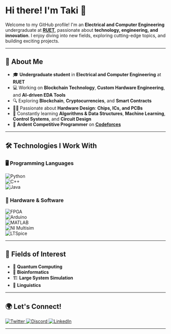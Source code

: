 # Hi there! I'm **Taki** 👋  

Welcome to my GitHub profile! I'm an **Electrical and Computer Engineering** undergraduate at [**RUET**](https://www.ruet.ac.bd/), passionate about **technology, engineering, and innovation**. I enjoy diving into new fields, exploring cutting-edge topics, and building exciting projects.  

---

## 🚀 **About Me**  
- 🎓 **Undergraduate student** in **Electrical and Computer Engineering** at **RUET**  
- 💻 Working on **Blockchain Technology**, **Custom Hardware Engineering**, and **AI-driven EDA Tools**  
- 🔍 Exploring **Blockchain**, **Cryptocurrencies**, and **Smart Contracts**  
- 🧑‍💻 Passionate about **Hardware Design**: **Chips, ICs, and PCBs**  
- 🌱 Constantly learning **Algorithms & Data Structures**, **Machine Learning**, **Control Systems**, and **Circuit Design**
- 🧠 **Ardent Competitive Programmer** on [**Codeforces**](https://codeforces.com/profile/Stranger321) 

---

## 🛠️ **Technologies I Work With**  
### 🖥️ **Programming Languages**  
![Python](https://img.shields.io/badge/Python-%233776AB.svg?style=flat&logo=python&logoColor=white)  
![C++](https://img.shields.io/badge/C++-%2300599C.svg?style=flat&logo=c%2B%2B&logoColor=white)  
![Java](https://img.shields.io/badge/Java-%23007396.svg?style=flat&logo=java&logoColor=white)  

### 🔧 **Hardware & Software**  
![FPGA](https://img.shields.io/badge/FPGA-%2300979D.svg?style=flat&logo=intel&logoColor=white)  
![Arduino](https://img.shields.io/badge/Arduino-%2300979D.svg?style=flat&logo=arduino&logoColor=white)  
![MATLAB](https://img.shields.io/badge/MATLAB-%230076A8.svg?style=flat&logo=mathworks&logoColor=white)  
![NI Multisim](https://img.shields.io/badge/Multisim-%230A66C2.svg?style=flat&logo=ni&logoColor=white)  
![LTSpice](https://img.shields.io/badge/LTSpice-%23EE3F24.svg?style=flat&logo=analogdevices&logoColor=white)  

---

## 🎯 **Fields of Interest**  
- 🧬 **Quantum Computing**  
- 🧫 **Bioinformatics**  
- 🏗️ **Large System Simulation**  
- 📝 **Linguistics**  

---

## 🌍 **Let's Connect!**  
<a href="https://x.com/Talha_Taki" target="_blank">
  <img alt="Twitter" src="https://img.shields.io/badge/Twitter-%231DA1F2.svg?style=for-the-badge&logo=x&logoColor=white" />
</a>  
<a href="https://discord.com/users/YOUR_DISCORD_ID" target="_blank">
  <img alt="Discord" src="https://img.shields.io/badge/Discord-%237289DA.svg?style=for-the-badge&logo=discord&logoColor=white" />
</a>  
<a href="https://www.linkedin.com/in/talha-taki-b13069253/" target="_blank">
  <img alt="LinkedIn" src="https://img.shields.io/badge/LinkedIn-%230A66C2.svg?style=for-the-badge&logo=linkedin&logoColor=white" />
</a>  

---
